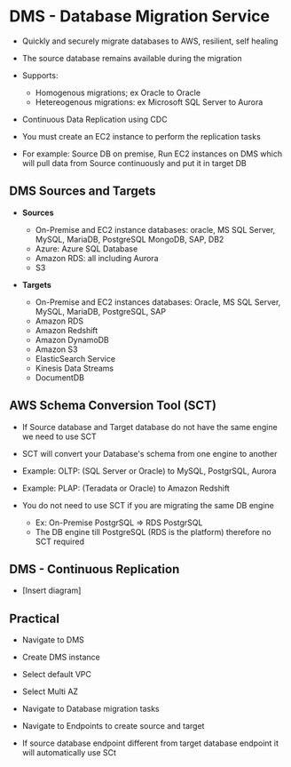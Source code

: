 # DMS - Database Migration Service

- Quickly and securely migrate databases to AWS, resilient, self healing
- The source database remains available during the migration
- Supports:
  - Homogenous migrations; ex Oracle to Oracle
  - Hetereogenous migrations: ex Microsoft SQL Server to Aurora
- Continuous Data Replication using CDC
- You must create an EC2 instance to perform the replication tasks

- For example: Source DB on premise, Run EC2 instances on DMS which will pull data from Source continuously and
 put it in target DB

## DMS Sources and Targets

- **Sources**
  - On-Premise and EC2 instance databases: oracle, MS SQL Server, MySQL, MariaDB, PostgreSQL
    MongoDB, SAP, DB2
  - Azure: Azure SQL Database
  - Amazon RDS: all including Aurora
  - S3

- **Targets**
   - On-Premise and EC2 instances databases: Oracle, MS SQL Server, MySQL, MariaDB, PostgreSQL, SAP
   - Amazon RDS
   - Amazon Redshift
   - Amazon DynamoDB
   - Amazon S3
   - ElasticSearch Service
   - Kinesis Data Streams
   - DocumentDB

## AWS Schema Conversion Tool (SCT)

- If Source database and Target database do not have the same engine we need to use SCT
- SCT will convert your Database's schema from one engine to another
- Example: OLTP: (SQL Server or Oracle) to MySQL, PostgrSQL, Aurora
- Example: PLAP: (Teradata or Oracle) to Amazon Redshift

- You do not need to use SCT if you are migrating the same DB engine
   - Ex: On-Premise PostgrSQL => RDS PostgrSQL
   - The DB engine till PostgreSQL (RDS is the platform) therefore no SCT required

## DMS - Continuous Replication

- [Insert diagram] 

## Practical

- Navigate to DMS
- Create DMS instance
- Select default VPC
- Select Multi AZ

- Navigate to Database migration tasks
- Navigate to Endpoints to create source and target


- If source database endpoint different from target database endpoint it will automatically use SCt

